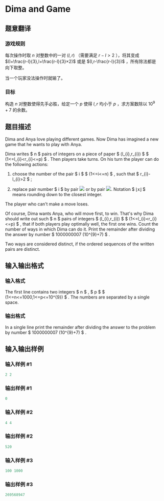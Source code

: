 # Dima and Game

## 题意翻译

### 游戏规则

每次操作时取 $n$ 对整数中的一对 $(l,r)$ （需要满足 $r-l>2$ ），将其变成 $(l+\frac{r-l}{3},l+\frac{r-l}{3}×2)$ 或是 $(l,r-\frac{r-l}{3})$ ，所有除法都是向下取整。

当一个玩家没法操作时就输了。

### 目标

构造 $n$ 对整数使得先手必胜，给定一个 $p$ 使得 $l,r$ 均小于 $p$ ，求方案数除以 $10^9+7$ 的余数。

## 题目描述

Dima and Anya love playing different games. Now Dima has imagined a new game that he wants to play with Anya.

Dima writes $ n $ pairs of integers on a piece of paper $ (l_{i},r_{i}) $ $ (1<=l_{i}&lt;r_{i}<=p) $ . Then players take turns. On his turn the player can do the following actions:

1. choose the number of the pair $ i $ $ (1<=i<=n) $ , such that $ r_{i}-l_{i}&gt;2 $ ;

2. replace pair number $ i $ by pair ![](https://cdn.luogu.com.cn/upload/vjudge_pic/CF273E/9e084f4371b7b137e0f6781dcd5a7dd3aa3d3533.png) or by pair ![](https://cdn.luogu.com.cn/upload/vjudge_pic/CF273E/203e78a07f9b5539eaf775cc2321c9238b008110.png). Notation $ ⌊x⌋ $ means rounding down to the closest integer.

The player who can't make a move loses.

Of course, Dima wants Anya, who will move first, to win. That's why Dima should write out such $ n $ pairs of integers $ (l_{i},r_{i}) $ $ (1<=l_{i}&lt;r_{i}<=p) $ , that if both players play optimally well, the first one wins. Count the number of ways in which Dima can do it. Print the remainder after dividing the answer by number $ 1000000007 (10^{9}+7) $ .

Two ways are considered distinct, if the ordered sequences of the written pairs are distinct.

## 输入输出格式

### 输入格式

The first line contains two integers $ n $ , $ p $ $ (1<=n<=1000,1<=p<=10^{9}) $ . The numbers are separated by a single space.

### 输出格式

In a single line print the remainder after dividing the answer to the problem by number $ 1000000007 (10^{9}+7) $ .

## 输入输出样例

### 输入样例 #1

```cpp
2 2

```
### 输出样例 #1

```cpp
0

```
### 输入样例 #2

```cpp
4 4

```
### 输出样例 #2

```cpp
520

```
### 输入样例 #3

```cpp
100 1000

```
### 输出样例 #3

```cpp
269568947

```

